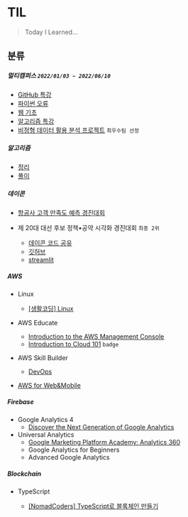# TIL

> Today I Learned...



## 분류

##### 멀티캠퍼스 `2022/01/03 ~ 2022/06/10`

- [GitHub 특강](https://github.com/NewYorkKim/TIL/blob/master/Multicampus/GitHub_%ED%8A%B9%EA%B0%95.md)
- [파이썬 오류](https://github.com/NewYorkKim/TIL/blob/master/Python/Python_Error.md)
- [웹 기초](https://github.com/NewYorkKim/TIL/blob/master/Web/Web_%EA%B8%B0%EC%B4%88.md)
- [알고리즘 특강](https://github.com/NewYorkKim/TIL/blob/master/Multicampus/%EC%95%8C%EA%B3%A0%EB%A6%AC%EC%A6%98_%ED%8A%B9%EA%B0%95.md)
- [비정형 데이터 활용 분석 프로젝트](https://github.com/NewYorkKim/Fed_Interest_Rate) `최우수팀 선정`



##### 알고리즘

- [정리](https://github.com/NewYorkKim/TIL/tree/master/Algorithm/Note)
- [풀이](https://github.com/NewYorkKim/TIL/tree/master/Algorithm/Solve)



##### 데이콘

- [항공사 고객 만족도 예측 경진대회](https://github.com/NewYorkKim/TIL/blob/master/Dacon/DaconBasic_airline/DaconBasic_airline.md) 

- 제 20대 대선 후보 정책•공약 시각화 경진대회 `최종 2위`
  - [데이콘 코드 공유](https://dacon.io/competitions/official/235891/codeshare/4765?page=1&dtype=random)
  - [깃허브](https://github.com/NewYorkKim/stl_promise_Visualization)
  - [streamlit](https://share.streamlit.io/trailblazer-yoo/streamlit_promise/promise.py)



##### AWS

- Linux
  - [[생활코딩] Linux](https://github.com/NewYorkKim/TIL/blob/master/AWS/Linux/%5B%EC%83%9D%ED%99%9C%EC%BD%94%EB%94%A9%5DLinux.md)
- AWS Educate
  - [Introduction to the AWS Management Console](https://github.com/NewYorkKim/TIL/blob/master/AWS/AWS_Educate/%5BCloud_Computing%5DIntroduction_to_the_AWS_Management_Console.md)
  - [Introduction to Cloud 101](https://github.com/NewYorkKim/TIL/blob/master/AWS/AWS_Educate/%5BCloud_Computing%5DIntroduction_to_Cloud_101.md) `badge`
- AWS Skill Builder
  - [DevOps](https://github.com/NewYorkKim/TIL/tree/master/AWS/AWS_Skill_Builder/DevOps)

- [AWS for Web&Mobile](https://github.com/NewYorkKim/TIL/blob/master/AWS/AWS_for_Web%26Mobile/AWS_for_Web%26Mobile.md)



##### Firebase

- Google Analytics 4
  - [Discover the Next Generation of Google Analytics](https://github.com/NewYorkKim/TIL/blob/master/Firebase/Google_Analytics_4/Discover_the_Next_Generation_of_Google_Analytics.md)
- Universal Analytics
  - [Google Marketing Platform Academy: Analytics 360](Firebase/Universal_Analytics/Google_Marketing_Platform_Academy_Analytics_360.md)
  - Google Analytics for Beginners
  - Advanced Google Analytics



##### Blockchain

- TypeScript

  - [[NomadCoders] TypeScript로 블록체인 만들기](https://github.com/NewYorkKim/TIL/tree/master/Blockchain/TypeScript)

  
